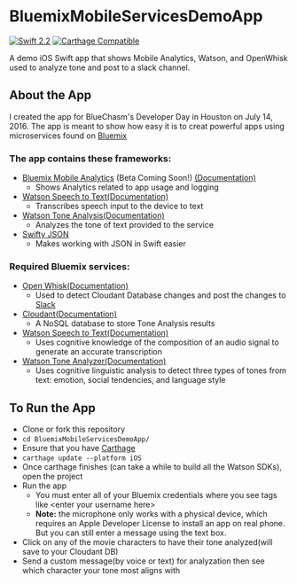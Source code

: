 # BluemixMobileServicesDemoApp
[![Swift 2.2](https://img.shields.io/badge/Swift-2.2-orange.svg?style=flat)](https://developer.apple.com/swift/)
[![Carthage Compatible](https://img.shields.io/badge/Carthage-compatible-4BC51D.svg?style=flat)](https://github.com/Carthage/Carthage)

A demo iOS Swift app that shows Mobile Analytics, Watson, and OpenWhisk used to analyze tone and post to a slack channel.


## About the App

I created the app for BlueChasm's Developer Day in Houston on July 14, 2016. The app is meant to show how easy it is to creat powerful apps using microservices found on [Bluemix](https://new-console.ng.bluemix.net/)


### The app contains these frameworks:
 * [Bluemix Mobile Analytics](https://new-console.ng.bluemix.net/docs/services/mobileanalytics/index.html) (Beta Coming Soon!) [(Documentation)](https://new-console.ng.bluemix.net/docs/services/mobileanalytics/index.html)
    * Shows Analytics related to app usage and logging
 * [Watson Speech to Text](https://new-console.ng.bluemix.net/catalog/services/speech-to-text/)[(Documentation)](http://www.ibm.com/watson/developercloud/speech-to-text/api/v1/)
    * Transcribes speech input to the device to text
 * [Watson Tone Analysis](https://new-console.ng.bluemix.net/catalog/services/tone-analyzer/)[(Documentation)](http://www.ibm.com/watson/developercloud/tone-analyzer/api/v3/#introduction)
    * Analyzes the tone of text provided to the service
 * [Swifty JSON](https://github.com/SwiftyJSON/SwiftyJSON)
    * Makes working with JSON in Swift easier

### Required Bluemix services:
 * [Open Whisk](https://new-console.ng.bluemix.net/openwhisk/?cm_mmc=developerWorks-_-dWdevcenter-_-open-_-lp)[(Documentation)](https://developer.ibm.com/open/openwhisk/)
    * Used to detect Cloudant Database changes and post the changes to [Slack](https://slack.com/)
 * [Cloudant](https://new-console.ng.bluemix.net/catalog/services/cloudant-nosql-db/)[(Documentation)](https://docs.cloudant.com/authorization.html)
    * A NoSQL database to store Tone Analysis results
 * [Watson Speech to Text](https://new-console.ng.bluemix.net/catalog/services/speech-to-text/)[(Documentation)](https://www.ibm.com/watson/developercloud/speech-to-text.html)
    * Uses cognitive knowledge of the composition of an audio signal to generate an accurate transcription
 * [Watson Tone Analyzer](https://new-console.ng.bluemix.net/catalog/services/tone-analyzer/)[(Documentation)](https://www.ibm.com/watson/developercloud/tone-analyzer/api/v3/)
    * Uses cognitive linguistic analysis to detect three types of tones from text: emotion, social tendencies, and language style

## To Run the App
 * Clone or fork this repository
 * `cd BluemixMobileServicesDemoApp/`
 * Ensure that you have [Carthage](https://github.com/Carthage/Carthage#installing-carthage)
 * `carthage update --platform iOS`
 * Once carthage finishes (can take a while to build all the Watson SDKs), open the project
 * Run the app
   * You must enter all of your Bluemix credentials where  you see tags like \<enter your username here\>
   * **Note:** the microphone only works with a physical device, which requires an Apple Developer License to install an app on real phone. But you can still enter a message using the text box.
 * Click on any of the movie characters to have their tone analyzed(will save to your Cloudant DB)
 * Send a custom message(by voice or text) for analyzation then see which character your tone most aligns with

